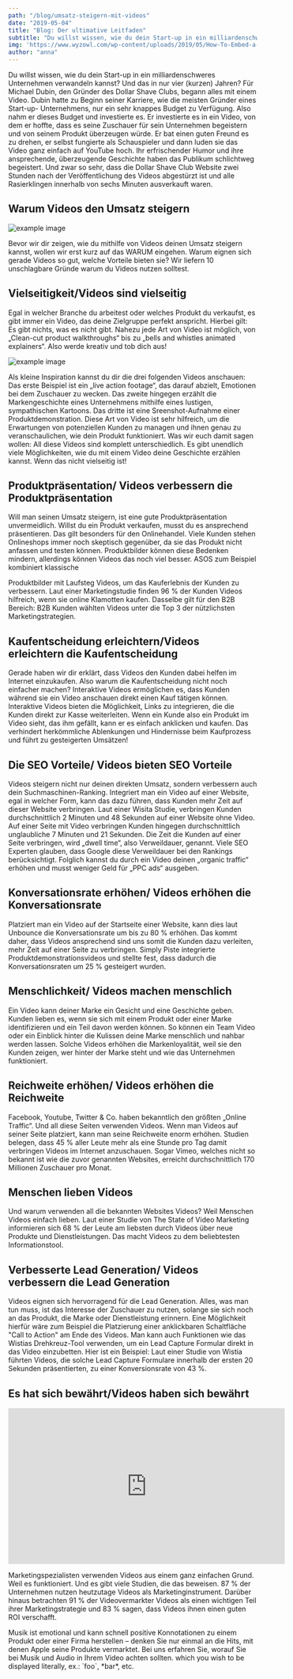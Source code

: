 ```yaml
---
path: "/blog/umsatz-steigern-mit-videos"
date: "2019-05-04"
title: "Blog: Der ultimative Leitfaden"
subtitle: "Du willst wissen, wie du dein Start-up in ein milliardenschweres Unternehmen verwandeln kannst? Und das in nur vier (kurzen) Jahren? Wie man durch Videos seinen Umsatz steigern kann"
img: 'https://www.wyzowl.com/wp-content/uploads/2019/05/How-To-Embed-a-Video-in-Powerpoint-From-Drive-YouTube.png'
author: "anna"
---
```



Du willst wissen, wie du dein Start-up in ein milliardenschweres Unternehmen verwandeln
kannst? Und das in nur vier (kurzen) Jahren?
Für Michael Dubin, den Gründer des Dollar Shave Clubs, begann alles mit einem Video.
Dubin hatte zu Beginn seiner Karriere, wie die meisten Gründer eines Start-up-
Unternehmens, nur ein sehr knappes Budget zu Verfügung. Also nahm er dieses Budget und
investierte es. Er investierte es in ein Video, von dem er hoffte, dass es seine Zuschauer für
sein Unternehmen begeistern und von seinem Produkt überzeugen würde. Er bat einen
guten Freund es zu drehen, er selbst fungierte als Schauspieler und dann luden sie das Video
ganz einfach auf YouTube hoch.
Ihr erfrischender Humor und ihre ansprechende, überzeugende Geschichte haben das
Publikum schlichtweg begeistert. Und zwar so sehr, dass die Dollar Shave Club Website zwei
Stunden nach der Veröffentlichung des Videos abgestürzt ist und alle Rasierklingen innerhalb
von sechs Minuten ausverkauft waren.

## Warum Videos den Umsatz steigern

![example image](https://www.wyzowl.com/wp-content/uploads/2019/07/GIPHY-Cam-1080x675.png "An exemplary image")

Bevor wir dir zeigen, wie du mithilfe von Videos deinen Umsatz steigern kannst, wollen wir
erst kurz auf das WARUM eingehen. Warum eignen sich gerade Videos so gut, welche
Vorteile bieten sie? Wir liefern 10 unschlagbare Gründe warum du Videos nutzen solltest.

## Vielseitigkeit/Videos sind vielseitig

Egal in welcher Branche du arbeitest oder welches Produkt du verkaufst, es gibt immer ein
Video, das deine Zielgruppe perfekt anspricht. Hierbei gilt: Es gibt nichts, was es nicht gibt.
Nahezu jede Art von Video ist möglich, von „Clean-cut product walkthroughs“ bis zu „bells
and whistles animated explainers“. Also werde kreativ und tob dich aus!

![example image](https://www.wyzowl.com/wp-content/uploads/2019/07/Gif-Me-Camera-1080x675.png "An exemplary image")

Als kleine Inspiration kannst du dir die drei folgenden Videos anschauen:
Das erste Beispiel ist ein „live action footage“, das darauf abzielt, Emotionen bei dem
Zuschauer zu wecken. Das zweite hingegen erzählt die Markengeschichte eines
Unternehmens mithilfe eines lustigen, sympathischen Kartoons. Das dritte ist eine
Sreenshot-Aufnahme einer Produktdemonstration. Diese Art von Video ist sehr hilfreich, um
die Erwartungen von potenziellen Kunden zu managen und ihnen genau zu
veranschaulichen, wie dein Produkt funktioniert. Was wir euch damit sagen wollen: All diese
Videos sind komplett unterschiedlich. Es gibt unendlich viele Möglichkeiten, wie du mit
einem Video deine Geschichte erzählen kannst. Wenn das nicht vielseitig ist!

## Produktpräsentation/ Videos verbessern die Produktpräsentation

Will man seinen Umsatz steigern, ist eine gute Produktpräsentation unvermeidlich. Willst du
ein Produkt verkaufen, musst du es ansprechend präsentieren. Das gilt besonders für den
Onlinehandel. Viele Kunden stehen Onlineshops immer noch skeptisch gegenüber, da sie das
Produkt nicht anfassen und testen können. Produktbilder können diese Bedenken mindern,
allerdings können Videos das noch viel besser. ASOS zum Beispiel kombiniert klassische

Produktbilder mit Laufsteg Videos, um das Kauferlebnis der Kunden zu verbessern. Laut
einer Marketingstudie finden 96 % der Kunden Videos hilfreich, wenn sie online Klamotten
kaufen. Dasselbe gilt für den B2B Bereich: B2B Kunden wählten Videos unter die Top 3 der
nützlichsten Marketingstrategien.

## Kaufentscheidung erleichtern/Videos erleichtern die Kaufentscheidung

Gerade haben wir dir erklärt, dass Videos den Kunden dabei helfen im Internet einzukaufen.
Also warum die Kaufentscheidung nicht noch einfacher machen? Interaktive Videos
ermöglichen es, dass Kunden während sie ein Video anschauen direkt einen Kauf tätigen
können. Interaktive Videos bieten die Möglichkeit, Links zu integrieren, die die Kunden direkt
zur Kasse weiterleiten. Wenn ein Kunde also ein Produkt im Video sieht, das ihm gefällt,
kann er es einfach anklicken und kaufen. Das verhindert herkömmliche Ablenkungen und
Hindernisse beim Kaufprozess und führt zu gesteigerten Umsätzen!

## Die SEO Vorteile/ Videos bieten SEO Vorteile

Videos steigern nicht nur deinen direkten Umsatz, sondern verbessern auch dein
Suchmaschinen-Ranking. Integriert man ein Video auf einer Website, egal in welcher Form,
kann das dazu führen, dass Kunden mehr Zeit auf dieser Website verbringen. Laut einer
Wisita Studie, verbringen Kunden durchschnittlich 2 Minuten und 48 Sekunden auf einer
Website ohne Video. Auf einer Seite mit Video verbringen Kunden hingegen durchschnittlich
unglaubliche 7 Minuten und 21 Sekunden. Die Zeit die Kunden auf einer Seite verbringen,
wird „dwell time“, also Verweildauer, genannt. Viele SEO Experten glauben, dass Google
diese Verweildauer bei den Rankings berücksichtigt. Folglich kannst du durch ein Video
deinen „organic traffic“ erhöhen und musst weniger Geld für „PPC ads“ ausgeben.

## Konversationsrate erhöhen/ Videos erhöhen die Konversationsrate

Platziert man ein Video auf der Startseite einer Website, kann dies laut Unbounce die
Konversationsrate um bis zu 80 % erhöhen. Das kommt daher, dass Videos ansprechend sind
uns somit die Kunden dazu verleiten, mehr Zeit auf einer Seite zu verbringen. Simply Piste
integrierte Produktdemonstrationsvideos und stellte fest, dass dadurch die
Konversationsraten um 25 % gesteigert wurden.

## Menschlichkeit/ Videos machen menschlich

Ein Video kann deiner Marke ein Gesicht und eine Geschichte geben. Kunden lieben es,
wenn sie sich mit einem Produkt oder einer Marke identifizieren und ein Teil davon werden
können.
So können ein Team Video oder ein Einblick hinter die Kulissen deine Marke menschlich und
nahbar werden lassen. Solche Videos erhöhen die Markenloyalität, weil sie den Kunden
zeigen, wer hinter der Marke steht und wie das Unternehmen funktioniert.

## Reichweite erhöhen/ Videos erhöhen die Reichweite

Facebook, Youtube, Twitter &amp; Co. haben bekanntlich den größten „Online Traffic“. Und all
diese Seiten verwenden Videos. Wenn man Videos auf seiner Seite platziert, kann man seine
Reichweite enorm erhöhen. Studien belegen, dass 45 % aller Leute mehr als eine Stunde pro
Tag damit verbringen Videos im Internet anzuschauen. Sogar Vimeo, welches nicht so
bekannt ist wie die zuvor genannten Websites, erreicht durchschnittlich 170 Millionen
Zuschauer pro Monat.

## Menschen lieben Videos

Und warum verwenden all die bekannten Websites Videos? Weil Menschen Videos einfach
lieben. Laut einer Studie von The State of Video Marketing informieren sich 68 % der Leute
am liebsten durch Videos über neue Produkte und Dienstleistungen. Das macht Videos zu
dem beliebtesten Informationstool.


## Verbesserte Lead Generation/ Videos verbessern die Lead Generation

Videos eignen sich hervorragend für die Lead Generation. Alles, was man tun muss, ist das
Interesse der Zuschauer zu nutzen, solange sie sich noch an das Produkt, die Marke oder
Dienstleistung erinnern. Eine Möglichkeit hierfür wäre zum Beispiel die Platzierung einer
anklickbaren Schaltfläche &quot;Call to Action&quot; am Ende des Videos. Man kann auch Funktionen
wie das Wistias Drehkreuz-Tool verwenden, um ein Lead Capture Formular direkt in das
Video einzubetten. Hier ist ein Beispiel:
Laut einer Studie von Wistia führten Videos, die solche Lead Capture Formulare innerhalb
der ersten 20 Sekunden präsentierten, zu einer Konversionsrate von 43 %.

## Es hat sich bewährt/Videos haben sich bewährt


<iframe width="560" height="315"
src="https://www.youtube.com/embed/MUQfKFzIOeU" 
frameborder="0" 
allow="accelerometer; autoplay; encrypted-media; gyroscope; picture-in-picture" 
allowfullscreen></iframe>

Marketingspezialisten verwenden Videos aus einem ganz einfachen Grund. Weil es
funktioniert. Und es gibt viele Studien, die das beweisen. 87 % der Unternehmen nutzen
heutzutage Videos als Marketinginstrument. Darüber hinaus betrachten 91 % der
Videovermarkter Videos als einen wichtigen Teil ihrer Marketingstrategie und 83 % sagen,
dass Videos ihnen einen guten ROI verschafft.

Musik ist emotional und kann schnell positive Konnotationen zu einem Produkt oder einer Firma herstellen – denken Sie nur einmal an die Hits, mit denen Apple seine Produkte vermarktet. Bei uns erfahren Sie, worauf Sie bei Musik und Audio in Ihrem Video achten sollten.
which you wish to be displayed literally, ex.: \`foo\`, \*bar\*, etc.